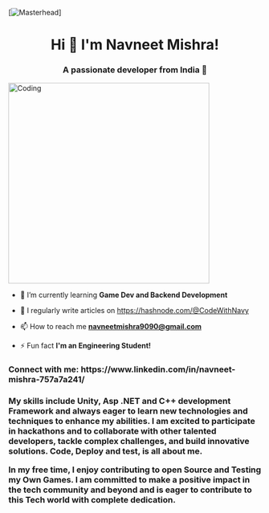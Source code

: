 [![Masterhead](https://miro.medium.com/max/1600/0*C-cPP9D2MIyeexAT.gif)]

<h1 align="center">Hi 👋 I'm Navneet Mishra! </h1>
<h3 align="center">A passionate developer from India 📌 </h3>
<img align="center" display="flex" justify-content="center" className="img" alt="Coding" width="400" src="https://i.pinimg.com/originals/f1/e7/34/f1e734f9cade86fe737a9aa404ad5677.gif">

- 🌱 I’m currently learning **Game Dev and Backend Development**

- 📝 I regularly write articles on https://hashnode.com/@CodeWithNavy

- 📫 How to reach me **navneetmishra9090@gmail.com**

- ⚡ Fun fact **I'm an Engineering Student!**

<h3 align="left">Connect with me: https://www.linkedin.com/in/navneet-mishra-757a7a241/</h3>
<h3 OverView : Navneet Kumar Mishra, Self-taught developer with a strong interest in innovation and problem-solving along with hands on Experience in cutting Edge tech-stacks like XR, 3D CGI And Game Development </h3>

My skills include Unity, Asp .NET and C++ development Framework and always eager to learn new technologies and techniques to enhance my abilities. I am excited to participate in hackathons and to collaborate with other talented developers, tackle complex challenges, and build innovative solutions.
Code, Deploy and test, is all about me.

In my free time, I enjoy contributing to open Source and Testing my Own Games. I am committed to make a positive impact in the tech community and beyond and is eager to contribute to this Tech world with complete dedication.

